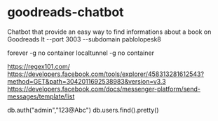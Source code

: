 # goodreads-chatbot

Chatbot that provide an easy way to find informations about a book on Goodreads
lt --port 3003 --subdomain pablolopesk8

forever -g no container
localtunnel -g no container

https://regex101.com/
https://developers.facebook.com/tools/explorer/458313281612543?method=GET&path=3042011692538983&version=v3.3
https://developers.facebook.com/docs/messenger-platform/send-messages/template/list

db.auth("admin","123@Abc")
db.users.find().pretty()